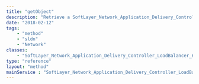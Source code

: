 ```yaml
---
title: "getObject"
description: "Retrieve a SoftLayer_Network_Application_Delivery_Controller_LoadBalancer_Health_Check_Type record."
date: "2018-02-12"
tags:
    - "method"
    - "sldn"
    - "Network"
classes:
    - "SoftLayer_Network_Application_Delivery_Controller_LoadBalancer_Health_Check_Type"
type: "reference"
layout: "method"
mainService : "SoftLayer_Network_Application_Delivery_Controller_LoadBalancer_Health_Check_Type"
---
```

